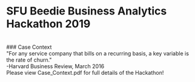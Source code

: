 # SFU Beedie Business Analytics Hackathon 2019 <br />
<br /> 
### Case Context 
<br />
"For any service company that bills on a recurring basis, a key variable is the rate of churn." <br /> -Harvard Business Review, March 2016 <br />
Please view Case_Context.pdf for full details of the Hackathon!
